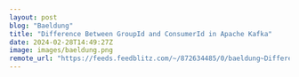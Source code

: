 ```yaml
---
layout: post
blog: "Baeldung"
title: "Difference Between GroupId and ConsumerId in Apache Kafka"
date: 2024-02-28T14:49:27Z
image: images/baeldung.png
remote_url: "https://feeds.feedblitz.com/~/872634485/0/baeldung~Difference-Between-GroupId-and-ConsumerId-in-Apache-Kafka"
---
```

